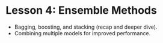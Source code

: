 # Lesson 4: Ensemble Methods

* Bagging, boosting, and stacking (recap and deeper dive).
* Combining multiple models for improved performance.
